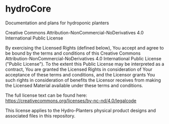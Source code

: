 # hydroCore
Documentation and plans for hydroponic planters

Creative Commons Attribution-NonCommercial-NoDerivatives 4.0 International Public License

By exercising the Licensed Rights (defined below), You accept and agree to be bound by the terms and conditions of this Creative Commons Attribution-NonCommercial-NoDerivatives 4.0 International Public License ("Public License"). To the extent this Public License may be interpreted as a contract, You are granted the Licensed Rights in consideration of Your acceptance of these terms and conditions, and the Licensor grants You such rights in consideration of benefits the Licensor receives from making the Licensed Material available under these terms and conditions.

The full license text can be found here: https://creativecommons.org/licenses/by-nc-nd/4.0/legalcode

This license applies to the Hydro-Planters physical product designs and associated files in this repository.
